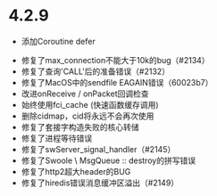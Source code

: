 # 4.2.9

+ 添加Coroutine defer
* 修复了max_connection不能大于10k的bug（#2134）
* 修复了查询'CALL'后的准备错误（#2132）
* 修复了MacOS中的sendfile EAGAIN错误（60023b7）
* 改进onReceive / onPacket回调检查
* 始终使用fci_cache (快速函数缓存调用)
* 删除cidmap，cid将永远不会再次使用
* 修复了套接字构造失败的核心转储
* 修复了进程等待错误
* 修复了swServer_signal_handler（#2145）
* 修复了Swoole \\ MsgQueue :: destroy的拼写错误
* 修复了http2超大header的BUG
* 修复了hiredis错误消息缓冲区溢出（#2149）